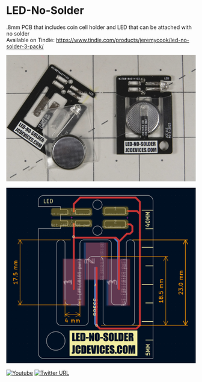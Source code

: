 # LED-No-Solder
.8mm PCB that includes coin cell holder and LED that can be attached with no solder  
Available on Tindie: https://www.tindie.com/products/jeremycook/led-no-solder-3-pack/

![image](led-no-solder1.jpg)

![image](led-no-solder.png)

[![Youtube](https://img.shields.io/badge/YouTube-FF0000?style=flat-square&logo=youtube&logoColor=white)](https://www.youtube.com/channel/UCrCbscxHLiaauK4H478ArRQ) [![Twitter URL](https://img.shields.io/twitter/follow/jeremyscook?style=flat-square&logo=twitter)](https://twitter.com/jeremyscook)
